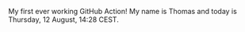 My first ever working GitHub Action!
My name is Thomas and today is Thursday, 12 August, 14:28 CEST. 
